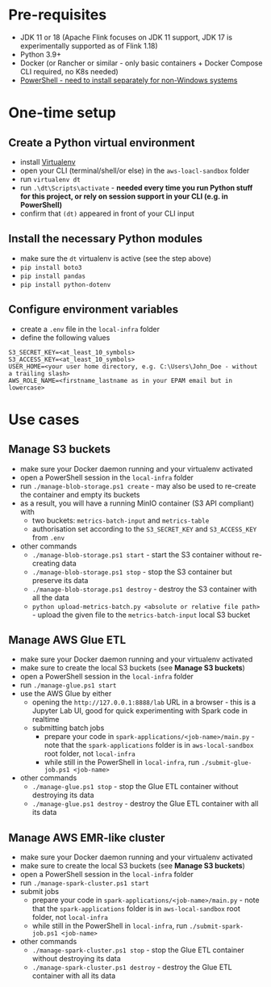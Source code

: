 # Pre-requisites
- JDK 11 or 18 (Apache Flink focuses on JDK 11 support, JDK 17 is experimentally supported as of Flink 1.18)
- Python 3.9+
- Docker (or Rancher or similar - only basic containers + Docker Compose CLI required, no K8s needed)
- [PowerShell - need to install separately for non-Windows systems](https://learn.microsoft.com/en-us/powershell/scripting/install/installing-powershell-on-linux?view=powershell-7.4)

# One-time setup
## Create a Python virtual environment
- install [Virtualenv](https://virtualenv.pypa.io/en/latest/installation.html)
- open your CLI (terminal/shell/or else) in the `aws-loacl-sandbox` folder
- run `virtualenv dt`
- run `.\dt\Scripts\activate` - **needed every time you run Python stuff for this project, or rely on session support in your CLI (e.g. in PowerShell)**
- confirm that `(dt)` appeared in front of your CLI input

## Install the necessary Python modules
- make sure the `dt` virtualenv is active (see the step above)
- `pip install boto3`
- `pip install pandas`
- `pip install python-dotenv`

## Configure environment variables
- create a `.env` file in the `local-infra` folder
- define the following values
```
S3_SECRET_KEY=<at_least_10_symbols>
S3_ACCESS_KEY=<at_least_10_symbols>
USER_HOME=<your user home directory, e.g. C:\Users\John_Doe - without a trailing slash>
AWS_ROLE_NAME=<firstname_lastname as in your EPAM email but in lowercase>
```

# Use cases

## Manage S3 buckets
- make sure your Docker daemon running and your virtualenv activated
- open a PowerShell session in the `local-infra` folder
- run `./manage-blob-storage.ps1 create` - may also be used to re-create the container and empty its buckets
- as a result, you will have a running MinIO container (S3 API compliant) with
  - two buckets: `metrics-batch-input` and `metrics-table`
  - authorisation set according to the `S3_SECRET_KEY` and `S3_ACCESS_KEY` from `.env`
- other commands
  - `./manage-blob-storage.ps1 start` - start the S3 container without re-creating data
  - `./manage-blob-storage.ps1 stop` - stop the S3 container but preserve its data
  - `./manage-blob-storage.ps1 destroy` - destroy the S3 container with all the data
  - `python upload-metrics-batch.py <absolute or relative file path>` - upload the given file to the `metrics-batch-input` local S3 bucket

## Manage AWS Glue ETL
- make sure your Docker daemon running and your virtualenv activated
- make sure to create the local S3 buckets (see **Manage S3 buckets**)
- open a PowerShell session in the `local-infra` folder
- run `./manage-glue.ps1 start`
- use the AWS Glue by either
  - opening the `http://127.0.0.1:8888/lab` URL in a browser - this is a Jupyter Lab UI, good for quick experimenting with Spark code in realtime
  - submitting batch jobs
    - prepare your code in `spark-applications/<job-name>/main.py` - note that the `spark-applications` folder is in `aws-local-sandbox` root folder, not `local-infra`
    - while still in the PowerShell in `local-infra`, run `./submit-glue-job.ps1 <job-name>`
- other commands
  - `./manage-glue.ps1 stop` - stop the Glue ETL container without destroying its data
  - `./manage-glue.ps1 destroy` - destroy the Glue ETL container with all its data

## Manage AWS EMR-like cluster
- make sure your Docker daemon running and your virtualenv activated
- make sure to create the local S3 buckets (see **Manage S3 buckets**)
- open a PowerShell session in the `local-infra` folder
- run `./manage-spark-cluster.ps1 start`
- submit jobs
  - prepare your code in `spark-applications/<job-name>/main.py` - note that the `spark-applications` folder is in `aws-local-sandbox` root folder, not `local-infra`
  - while still in the PowerShell in `local-infra`, run `./submit-spark-job.ps1 <job-name>`
- other commands
  - `./manage-spark-cluster.ps1 stop` - stop the Glue ETL container without destroying its data
  - `./manage-spark-cluster.ps1 destroy` - destroy the Glue ETL container with all its data 
